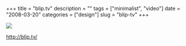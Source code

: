 +++
title = "blip.tv"
description = ""
tags = ["minimalist", "video"]
date = "2008-03-20"
categories = ["design"]
slug = "blip-tv"
+++


 

  <div id="screens-thumbs" class="clearfix">
    <div class="txt-center" id="design-submission"><a href="http://blip.tv/"><img id='bluga-thumbnail-807' class='bluga-thumbnail large' src='//konigi.com/media/bluga/
wt47f278fea8b42_0.jpg'/></a></div>  
  </div>   
<p><a href="http://blip.tv/">http://blip.tv/</a></p>




